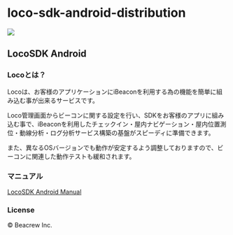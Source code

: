 # loco-sdk-android-distribution
![](https://beacrew.jp/content/themes/child-theme/shared/img/service/loco/logo.png)

## LocoSDK Android

### Locoとは？

Locoは、お客様のアプリケーションにiBeaconを利用する為の機能を簡単に組み込む事が出来るサービスです。  

Loco管理画面からビーコンに関する設定を行い、SDKをお客様のアプリに組み込む事で、iBeaconを利用したチェックイン・屋内ナビゲーション・屋内位置測位・動線分析・ログ分析サービス構築の基盤がスピーディに準備できます。  

また、異なるOSバージョンでも動作が安定するよう調整しておりますので、ビーコンに関連した動作テストも緩和されます。

### マニュアル

[LocoSDK Android Manual](https://github.com/beacrewjp/loco-sdk-android-distribution/wiki)

### License

© Beacrew Inc.

